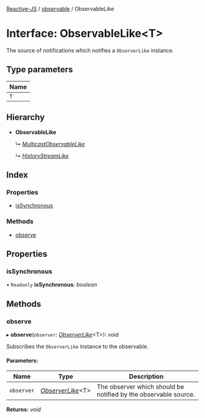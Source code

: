 [Reactive-JS](../README.md) / [observable](../modules/observable.md) / ObservableLike

# Interface: ObservableLike<T\>

The source of notifications which notifies a `ObserverLike` instance.

## Type parameters

Name |
------ |
`T` |

## Hierarchy

* **ObservableLike**

  ↳ [*MulticastObservableLike*](observable.multicastobservablelike.md)

  ↳ [*HistoryStreamLike*](web.historystreamlike.md)

## Index

### Properties

* [isSynchronous](observable.observablelike.md#issynchronous)

### Methods

* [observe](observable.observablelike.md#observe)

## Properties

### isSynchronous

• `Readonly` **isSynchronous**: *boolean*

## Methods

### observe

▸ **observe**(`observer`: [*ObserverLike*](observable.observerlike.md)<T\>): *void*

Subscribes the `ObserverLike` instance to the observable.

#### Parameters:

Name | Type | Description |
------ | ------ | ------ |
`observer` | [*ObserverLike*](observable.observerlike.md)<T\> | The observer which should be notified by the observable source.    |

**Returns:** *void*
